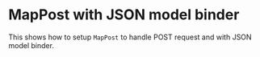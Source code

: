 # MapPost with JSON model binder

This shows how to setup `MapPost` to handle POST request and with JSON model binder.

